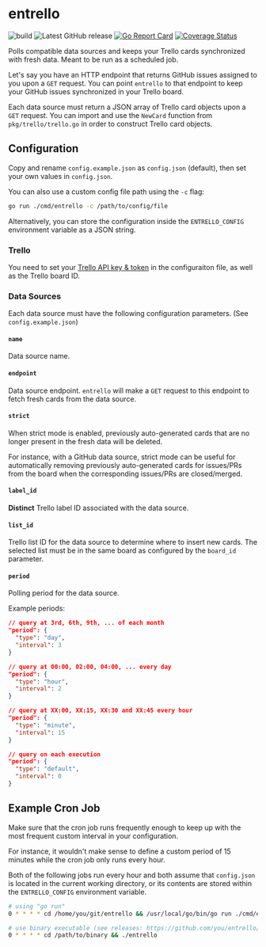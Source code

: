 # entrello
![build](https://github.com/utkuufuk/entrello/workflows/entrello/badge.svg?branch=master)
![Latest GitHub release](https://img.shields.io/github/release/utkuufuk/entrello.svg)
[![Go Report Card](https://goreportcard.com/badge/github.com/utkuufuk/entrello)](https://goreportcard.com/report/github.com/utkuufuk/entrello)
[![Coverage Status](https://coveralls.io/repos/github/utkuufuk/entrello/badge.svg)](https://coveralls.io/github/utkuufuk/entrello)

Polls compatible data sources and keeps your Trello cards synchronized with fresh data. Meant to be run as a scheduled job.

Let's say you have an HTTP endpoint that returns GitHub issues assigned to you upon a `GET` request.
You can point `entrello` to that endpoint to keep your GitHub issues synchronized in your Trello board.

Each data source must return a JSON array of Trello card objects upon a `GET` request. You can import and use the `NewCard` function from `pkg/trello/trello.go` in order to construct Trello card objects.

## Configuration
Copy and rename `config.example.json` as `config.json` (default), then set your own values in `config.json`.

You can also use a custom config file path using the `-c` flag:
```sh
go run ./cmd/entrello -c /path/to/config/file
```

Alternatively, you can store the configuration inside the `ENTRELLO_CONFIG` environment variable as a JSON string.

### Trello
You need to set your [Trello API key & token](https://trello.com/app-key) in the configuraiton file, as well as the Trello board ID.

### Data Sources
Each data source must have the following configuration parameters. (See `config.example.json`)

#### `name`
Data source name.

#### `endpoint`
Data source endpoint. `entrello` will make a `GET` request to this endpoint to fetch fresh cards from the data source. 

#### `strict`
When strict mode is enabled, previously auto-generated cards that are no longer present in the fresh data will be deleted.

For instance, with a GitHub data source, strict mode can be useful for automatically removing previously auto-generated cards for issues/PRs from the board when the corresponding issues/PRs are closed/merged.

#### `label_id`
**Distinct** Trello label ID associated with the data source.

#### `list_id`
Trello list ID for the data source to determine where to insert new cards. The selected list must be in the same board as configured by the `board_id` parameter.

#### `period`
Polling period for the data source.

Example periods:
```json
// query at 3rd, 6th, 9th, ... of each month
"period": {
  "type": "day",
  "interval": 3
}

// query at 00:00, 02:00, 04:00, ... every day
"period": {
  "type": "hour",
  "interval": 2
}

// query at XX:00, XX:15, XX:30 and XX:45 every hour
"period": {
  "type": "minute",
  "interval": 15
}

// query on each execution
"period": {
  "type": "default",
  "interval": 0
}
```

## Example Cron Job
Make sure that the cron job runs frequently enough to keep up with the most frequent custom interval in your configuration.

For instance, it wouldn't make sense to define a custom period of 15 minutes while the cron job only runs every hour.

Both of the following jobs run every hour and both assume that `config.json` is located in the current working directory, or its contents are stored within the `ENTRELLO_CONFIG` environment variable.
``` sh
# using "go run"
0 * * * * cd /home/you/git/entrello && /usr/local/go/bin/go run ./cmd/entrello

# use binary executable (see releases: https://github.com/you/entrello/releases)
0 * * * * cd /path/to/binary && ./entrello
```
